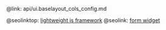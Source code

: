 @link: api/ui.baselayout_cols_config.md

@seolinktop: [lightweight js framework](https://webix.com)
@seolink: [form widget](https://webix.com/widget/form/)